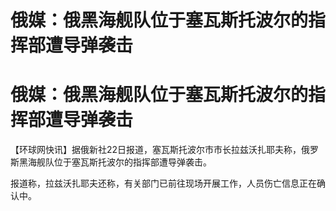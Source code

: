 # 俄媒：俄黑海舰队位于塞瓦斯托波尔的指挥部遭导弹袭击

# 俄媒：俄黑海舰队位于塞瓦斯托波尔的指挥部遭导弹袭击

【环球网快讯】据俄新社22日报道，塞瓦斯托波尔市市长拉兹沃扎耶夫称，俄罗斯黑海舰队位于塞瓦斯托波尔的指挥部遭导弹袭击。

报道称，拉兹沃扎耶夫还称，有关部门已前往现场开展工作，人员伤亡信息正在确认中。

